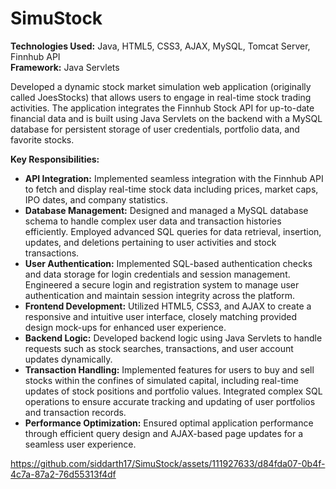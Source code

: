 # SimuStock

**Technologies Used:** Java, HTML5, CSS3, AJAX, MySQL, Tomcat Server, Finnhub API  
**Framework:** Java Servlets  

Developed a dynamic stock market simulation web application (originally called JoesStocks) that allows users to engage in real-time stock trading activities. The application integrates the Finnhub Stock API for up-to-date financial data and is built using Java Servlets on the backend with a MySQL database for persistent storage of user credentials, portfolio data, and favorite stocks.

**Key Responsibilities:**
- **API Integration:** Implemented seamless integration with the Finnhub API to fetch and display real-time stock data including prices, market caps, IPO dates, and company statistics.
- **Database Management:** Designed and managed a MySQL database schema to handle complex user data and transaction histories efficiently. Employed advanced SQL queries for data retrieval, insertion, updates, and deletions pertaining to user activities and stock transactions.
- **User Authentication:** Implemented SQL-based authentication checks and data storage for login credentials and session management. Engineered a secure login and registration system to manage user authentication and maintain session integrity across the platform. 
- **Frontend Development:** Utilized HTML5, CSS3, and AJAX to create a responsive and intuitive user interface, closely matching provided design mock-ups for enhanced user experience.
- **Backend Logic:** Developed backend logic using Java Servlets to handle requests such as stock searches, transactions, and user account updates dynamically.
- **Transaction Handling:** Implemented features for users to buy and sell stocks within the confines of simulated capital, including real-time updates of stock positions and portfolio values. Integrated complex SQL operations to ensure accurate tracking and updating of user portfolios and transaction records.
- **Performance Optimization:** Ensured optimal application performance through efficient query design and AJAX-based page updates for a seamless user experience.

https://github.com/siddarth17/SimuStock/assets/111927633/d84fda07-0b4f-4c7a-87a2-76d55313f4df
